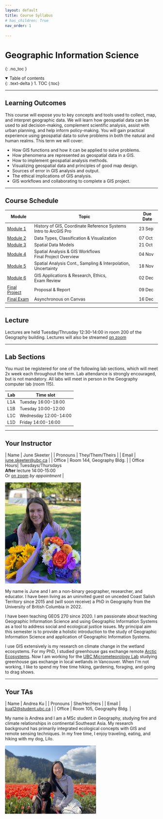 ```yaml
---
layout: default
title: Course Syllabus
# has_children: True
nav_order: 1

---
```


# Geographic Information Science
{: .no_toc }

<details open markdown="block">
  <summary>
    Table of contents
  </summary>
  {: .text-delta }
1. TOC
{:toc}
</details>

---

## Learning Outcomes

This course will expose you to key concepts and tools used to collect, map, and interpret geographic data.  We will learn how geospatial data can be used to aid decision-making, complement scientific analysis, assist with urban planning, and help inform policy-making.  You will gain practical experience using geospatial data to solve problems in both the natural and human realms.  This term we will cover:

* How GIS functions and how it can be applied to solve problems.
* How phenomena are represented as geospatial data in a GIS.
* How to implement geospatial analysis methods.
* Visualizing geospatial data and principles of good map design. 
* Sources of error in GIS analysis and output.
* The ethical implications of GIS analysis.
* GIS workflows and collaborating to complete a GIS project.

---

## Course Schedule

|                         Module                         |                                Topic                                |Due Date|
|--------------------------------------------------------|---------------------------------------------------------------------|--------|
|[Module 1](https://geos270.github.io/Module1/)          |History of GIS, Coordinate Reference Systems <br> Intro to ArcGIS Pro|23 Sep  |
|[Module 2](https://geos270.github.io/Module2/)          |Data Types, Classification & Visualization                           |07 Oct  |
|[Module 3](https://geos270.github.io/Module3/)          |Spatial Data Models                                                  |21 Oct  |
|[Module 4](https://geos270.github.io/Module4/)          |Spatial Analysis & GIS Workflows <br> Final Project Overview         |04 Nov  |
|[Module 5](https://geos270.github.io/Module5/)          |Spatial Analysis Cont., Sampling & Interpolation, Uncertainty        |18 Nov  |
|[Module 6](https://geos270.github.io/Module6/)          |GIS Applications & Research, Ethics,<br> Exam Review                 |02 Dec  |
|[Final Project](https://geos270.github.io/FinalProject/)|Proposal & Report                                                    |09 Dec  |
|[Final Exam](docs/Overview.md/##final-exam)             |Asynchronous on Canvas                                               |16 Dec  |
---

## Lecture

Lectures are held Tuesday/Thrusday 12:30-14:00 in room 200 of the Geography building.  Lectures will also be streamed [on zoom](https://ubc.zoom.us/j/68713181849?pwd=SThIWUkvVTVtbkpwME11c1NDYlFVZz09)

---

## Lab Sections


You must be registered for one of the following lab sections, which will meet 2x week each throughout the term.  Lab attendance is strongly encouraged, but is not mandatory.  All labs will meet in person in the Geography computer lab (room 115).

|Lab |   Time slot            |
|----|------------------------|
|L1A |Tuesday 16:00-18:00     |
|L1B |Tuesday 10:00-12:00     |
|L1C |Wednesday 12:00-14:00   |
|L1D |Friday 14:00-16:00      |

---

## Your Instructor

| Name | June Skeeter |
| Pronouns | They/Them/Theirs |
| Email | june.skeeter@ubc.ca |
| Office | Room 144, Geography Bldg. |
| Office Hours| Tuesdays/Thursdays<br>**After** lecture 14:00-15:00 <br> Or [on zoom](https://ubc.zoom.us/j/66359522453?pwd=ZzZUMzV3NVY1V3pzcmYzZFBadW93UT09) *by appointment* |

<img src="docs/images/June.jpg" alt="missing" class="inline" width="250"/>

My name is June and I am a non-binary geographer, researcher, and educator.  I have been living as an uninvited guest on unceded Coast Salish Territory since 2015 and (will soon receive) a PhD in Geography from the University of British Columbia in 2022.

I have been teaching GEOS 270 since 2020.  I am passionate about teaching Geographic Information Science and using Geographic Information Systems as a tool to address social and ecological justice issues.  My principal aim this semester is to provide a holistic introduction to the study of Geographic Information Science and application of Geographic Information Systems.

I use GIS extensively is my research on climate change in the wetland ecosystems.  For my PhD, I studied greenhouse gas exchange remote [Arctic Ecosystems](https://cdnsciencepub.com/doi/full/10.1139/as-2021-0034).  Now I am working for the [UBC Micrometeorology Lab](https://blogs.ubc.ca/saraknox/) studying greenhouse gas exchange in local wetlands in Vancouver.  When I'm not working, I like to spend my free time hiking, gardening, foraging, and going to drag shows.  



---

## Your TAs

| Name | Andrea Ku |
| Pronouns | She/Her/Hers |
| Email | kua12@student.ubc.ca |
| Office | Room 105, Geography Bldg. |


My name is Andrea and I am a MSc student in Geography, studying fire and climate relationships in continental Southeast Asia. My research background has primarily integrated ecological concepts with GIS and remote sensing techniques. In my free time, I enjoy traveling, eating, and hiking with my dog, Lilo.

<img src="docs/images/Andrea.jpg" alt="hi" class="inline" width="300"/>
